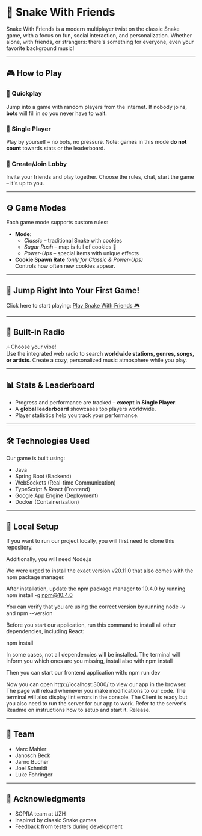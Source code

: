 # 🐍 Snake With Friends

Snake With Friends is a modern multiplayer twist on the classic Snake game, with a focus on fun, social interaction, and personalization. Whether alone, with friends, or strangers: there's something for everyone, even your favorite background music!

---

## 🎮 How to Play

### 🔹 Quickplay
Jump into a game with random players from the internet. If nobody joins, **bots** will fill in so you never have to wait.

### 🔹 Single Player
Play by yourself – no bots, no pressure. Note: games in this mode **do not count** towards stats or the leaderboard.

### 🔹 Create/Join Lobby
Invite your friends and play together. Choose the rules, chat, start the game – it's up to you.


---

## ⚙️ Game Modes

Each game mode supports custom rules:

- **Mode**:
  - *Classic* – traditional Snake with cookies
  - *Sugar Rush* – map is full of cookies 🍪
  - *Power-Ups* – special items with unique effects
- **Cookie Spawn Rate** *(only for Classic & Power-Ups)*  
  Controls how often new cookies appear.

---

## 🚀 Jump Right Into Your First Game!

Click here to start playing: [Play Snake With Friends 🎮](https://sopra-fs25-group-23-client.vercel.app/login)

---

## 🎻 Built-in Radio

🎶 Choose your vibe!  
Use the integrated web radio to search **worldwide stations, genres, songs, or artists**. Create a cozy, personalized music atmosphere while you play.

---

## 📊 Stats & Leaderboard

- Progress and performance are tracked – **except in Single Player**.
- A **global leaderboard** showcases top players worldwide.
- Player statistics help you track your performance.

---

## 🛠 Technologies Used

Our game is built using:

- Java
- Spring Boot (Backend)
- WebSockets (Real-time Communication)
- TypeScript & React (Frontend)
- Google App Engine (Deployment)
- Docker (Containerization)

---

## 🚀 Local Setup

If you want to run our project locally, you will first need to clone this repository.

Additionally, you will need Node.js

We were urged to install the exact version v20.11.0 that also comes with the npm package manager. 

After installation, update the npm package manager to 10.4.0 by running npm install -g npm@10.4.0

You can verify that you are using the correct version by running node -v and npm --version

Before you start our application, run this command to install all other dependencies, including React:

npm install

In some cases, not all dependencies will be installed. The terminal will inform you which ones are you missing, install also with npm install <dependency-name>

Then you can start our frontend application with: npm run dev

Now you can open http://localhost:3000/ to view our app in the browser. The page will reload whenever you make modifications to our code. The terminal will also display lint errors in the console. The Client is ready but you also need to run the server for our app to work. Refer to the server's Readme on instructions how to setup and start it. Release.

---

## 👥 Team

- Marc Mahler
- Janosch Beck
- Jarno Bucher
- Joel Schmidt
- Luke Fohringer

---

## 🙏 Acknowledgments

- SOPRA team at UZH
- Inspired by classic Snake games
- Feedback from testers during development
